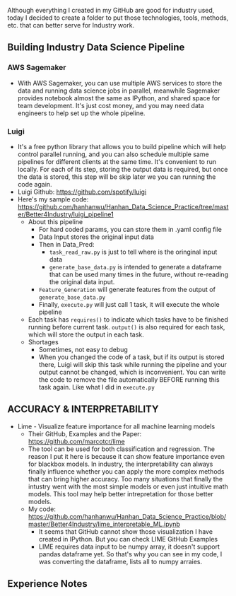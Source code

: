 Although everything I created in my GitHub are good for industry used, today I decided to create a folder to put those technologies, tools, methods, etc. that can better serve for Industry work.

## Building Industry Data Science Pipeline

### AWS Sagemaker
* With AWS Sagemaker, you can use multiple AWS services to store the data and running data science jobs in parallel, meanwhile Sagemaker provides notebook almost the same as IPython, and shared space for team development. It's just cost money, and you may need data engineers to help set up the whole pipeline.

### Luigi
* It's a free python library that allows you to build pipeline which will help control parallel running, and you can also schedule multiple same pipelines for different clients at the same time. It's convenient to run locally. For each of its step, storing the output data is required, but once the data is stored, this step will be skip later we you can running the code again.
* Luigi Github: https://github.com/spotify/luigi
* Here's my sample code: https://github.com/hanhanwu/Hanhan_Data_Science_Practice/tree/master/Better4Industry/luigi_pipeline1
  * About this pipeline
    * For hard coded params, you can store them in .yaml config file
    * Data Input stores the original input data
    * Then in Data_Pred:
      * `task_read_raw.py` is just to tell where is the oringinal input data
      * `generate_base_data.py` is intended to generate a dataframe that can be used many times in the future, without re-reading the original data input. 
    * `Feature_Generation` will generate features from the output of `generate_base_data.py`
    * Finally, `execute.py` will just call 1 task, it will execute the whole pipeline
  * Each task has `requires()` to indicate which tasks have to be finished running before current task. `output()` is also required for each task, which will store the output in each task.
  * Shortages
    * Sometimes, not easy to debug
    * When you changed the code of a task, but if its output is stored there, Luigi will skip this task while running the pipeline and your output cannot be changed, which is inconvenient. You can write the code to remove the file automatically BEFORE running this task again. Like what I did in `execute.py`

## ACCURACY & INTERPRETABILITY

* Lime - Visualize feature importance for all machine learning models
  * Their GitHub, Examples and the Paper: https://github.com/marcotcr/lime
  * The tool can be used for both classification and regression. The reason I put it here is because it can show feature importance even for blackbox models. In industry, the interpretability can always finally influence whether you can apply the more complex methods that can bring higher accuracy. Too many situations that finally the intustry went with the most simple models or even just intuitive math models. This tool may help better intrepretation for those better models.
  * My code: https://github.com/hanhanwu/Hanhan_Data_Science_Practice/blob/master/Better4Industry/lime_interpretable_ML.ipynb
    * It seems that GitHub cannot show those visualization I have created in IPython. But you can check LIME GitHub Examples
    * LIME requires data input to be numpy array, it doesn't support pandas dataframe yet. So that's why you can see in my code, I was converting the dataframe, lists all to numpy arraies.
    
## Experience Notes
